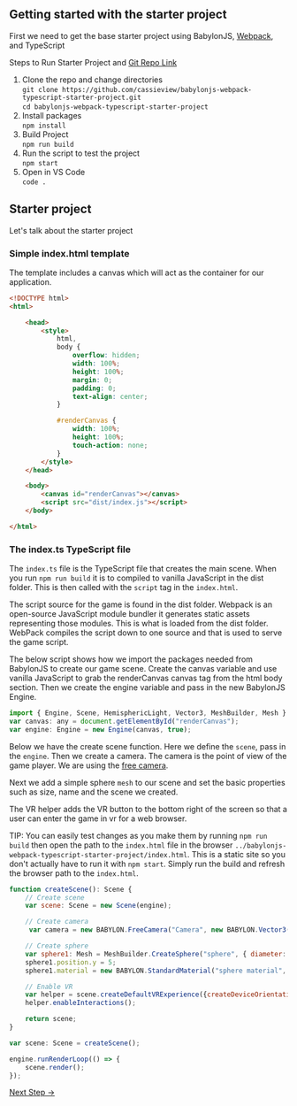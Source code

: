 ## Getting started with the starter project

First we need to get the base starter project using BabylonJS, [Webpack](https://webpack.js.org/concepts/), and TypeScript

Steps to Run Starter Project and [Git Repo Link](https://github.com/cassieview/babylonjs-webpack-typescript-starter-project)

1. Clone the repo and change directories  
   `git clone https://github.com/cassieview/babylonjs-webpack-typescript-starter-project.git`  
   `cd babylonjs-webpack-typescript-starter-project`
2. Install packages  
   `npm install`
3. Build Project  
   `npm run build`
4. Run the script to test the project  
   `npm start`
5. Open in VS Code  
   `code .`

## Starter project

Let's talk about the starter project

### Simple index.html template

The template includes a canvas which will act as the container for our application.

``` html
<!DOCTYPE html>
<html>

    <head>
        <style>
            html,
            body {
                overflow: hidden;
                width: 100%;
                height: 100%;
                margin: 0;
                padding: 0;
                text-align: center;
            }

            #renderCanvas {
                width: 100%;
                height: 100%;
                touch-action: none;
            }
        </style>
    </head>

    <body>
        <canvas id="renderCanvas"></canvas>
        <script src="dist/index.js"></script>
    </body>

</html>
```

### The index.ts TypeScript file

The `index.ts` file is the TypeScript file that creates the main scene. When you run `npm run build` it is to compiled to vanilla JavaScript in the dist folder. This is then called with the `script` tag in the `index.html`.

The script source for the game is found in the dist folder. Webpack is an open-source JavaScript module bundler it generates static assets representing those modules. This is what is loaded from the dist folder. WebPack compiles the script down to one source and that is used to serve the game script.

The below script shows how we import the packages needed from BabylonJS to create our game scene. Create the canvas variable and use vanilla JavaScript to grab the renderCanvas canvas tag from the html body section. Then we create the engine variable and pass in the new BabylonJS Engine.

``` javascript
import { Engine, Scene, HemisphericLight, Vector3, MeshBuilder, Mesh } from "babylonjs";
var canvas: any = document.getElementById("renderCanvas");
var engine: Engine = new Engine(canvas, true);
```

Below we have the create scene function. Here we define the `scene`, pass in the `engine`. Then we create a camera. The camera is the point of view of the game player. We are using the [free camera]("https://doc.babylonjs.com/babylon101/cameras#free-camera").

Next we add a simple sphere `mesh` to our scene and set the basic properties such as size, name and the scene we created.

The VR helper adds the VR button to the bottom right of the screen so that a user can enter the game in vr for a web browser.

TIP: You can easily test changes as you make them by running `npm run build` then open the path to the `index.html` file in the browser `../babylonjs-webpack-typescript-starter-project/index.html`. This is a static site so you don't actually have to run it with `npm start`. Simply run the build and refresh the browser path to the `index.html`.

```javascript
function createScene(): Scene {
    // Create scene
    var scene: Scene = new Scene(engine);

    // Create camera
     var camera = new BABYLON.FreeCamera("Camera", new BABYLON.Vector3(0, 0, -10), scene);

    // Create sphere
    var sphere1: Mesh = MeshBuilder.CreateSphere("sphere", { diameter: 1 }, scene);
    sphere1.position.y = 5;
    sphere1.material = new BABYLON.StandardMaterial("sphere material", scene)

    // Enable VR
    var helper = scene.createDefaultVRExperience({createDeviceOrientationCamera: false});
    helper.enableInteractions();

    return scene;
}

var scene: Scene = createScene();

engine.runRenderLoop(() => {
    scene.render();
});
```

[Next Step ->](step2.md)
